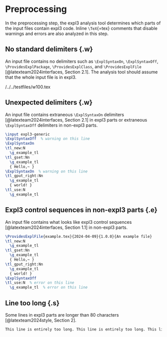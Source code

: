# Preprocessing
In the preprocessing step, the expl3 analysis tool determines which parts of the input files contain expl3 code. Inline `\TeX`{=tex} comments that disable warnings and errors are also analyzed in this step.

## No standard delimiters {.w}
An input file contains no delimiters such as `\ExplSyntaxOn`, `\ExplSyntaxOff`, `\ProvidesExplPackage`, `\ProvidesExplClass`, and `\ProvidesExplFile` [@latexteam2024interfaces, Section 2.1]. The analysis tool should assume that the whole input file is in expl3.

 /../../testfiles/w100.tex

## Unexpected delimiters {.w}
An input file contains extraneous `\ExplSyntaxOn` delimiters [@latexteam2024interfaces, Section 2.1] in expl3 parts or extraneous `\ExplSyntaxOff` delimiters in non-expl3 parts.

``` tex
\input expl3-generic
\ExplSyntaxOff  % warning on this line
\ExplSyntaxOn
\tl_new:N
  \g_example_tl
\tl_gset:Nn
  \g_example_tl
  { Hello,~ }
\ExplSyntaxOn  % warning on this line
\tl_gput_right:Nn
  \g_example_tl
  { world! }
\tl_use:N
  \g_example_tl
```

## Expl3 control sequences in non-expl3 parts {.e}
An input file contains what looks like expl3 control sequences [@latexteam2024interfaces, Section 1.1] in non-expl3 parts.

``` tex
\ProvidesExplFile{example.tex}{2024-04-09}{1.0.0}{An example file}
\tl_new:N
  \g_example_tl
\tl_gset:Nn
  \g_example_tl
  { Hello,~ }
\tl_gput_right:Nn
  \g_example_tl
  { world! }
\ExplSyntaxOff
\tl_use:N  % error on this line
  \g_example_tl  % error on this line
```

## Line too long {.s}
Some lines in expl3 parts are longer than 80 characters [@latexteam2024style, Section 2].
<!-- The maximum line length should be configurable. -->

``` tex
This line is entirely too long. This line is entirely too long. This line is entirely too long.  % warning on this line
```
